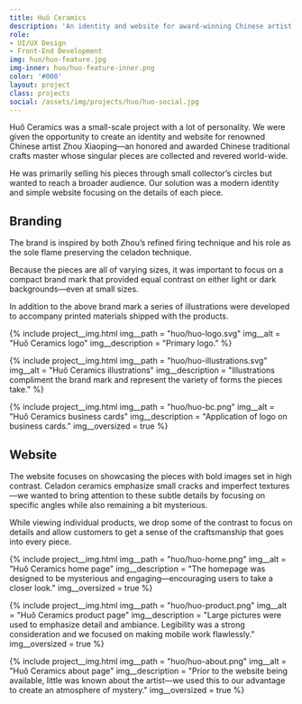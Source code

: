 ```yaml
---
title: Huŏ Ceramics
description: 'An identity and website for award-winning Chinese artist Zhou Xiaoping.'
role:
- UI/UX Design
- Front-End Development
img: huo/huo-feature.jpg
img-inner: huo/huo-feature-inner.png
color: '#000'
layout: project
class: projects
social: /assets/img/projects/huo/huo-social.jpg
---
```


Huŏ Ceramics was a small-scale project with a lot of personality. We were given the opportunity to create an identity  and website for renowned Chinese artist Zhou Xiaoping—an honored and awarded Chinese traditional crafts master whose singular pieces are collected and revered world-wide.

He was primarily selling his pieces through small collector’s circles but wanted to reach a broader audience. Our solution was a modern identity and simple website focusing on the details of each piece.

## Branding

The brand is inspired by both Zhou’s refined firing technique and his role as the sole flame preserving the celadon technique.  

Because the pieces are all of varying sizes, it was important to focus on a compact brand mark that provided equal contrast on either light or dark backgrounds—even at small sizes.

In addition to the above brand mark a series of illustrations were developed to accompany printed materials shipped with the products.

{% include project__img.html
img__path = "huo/huo-logo.svg"
img__alt = "Huŏ Ceramics logo"
img__description = "Primary logo."
%}

{% include project__img.html
img__path = "huo/huo-illustrations.svg"
img__alt = "Huŏ Ceramics illustrations"
img__description = "Illustrations compliment the brand mark and represent the variety of forms the pieces take."
%}

{% include project__img.html
img__path = "huo/huo-bc.png"
img__alt = "Huŏ Ceramics business cards"
img__description = "Application of logo on business cards."
img__oversized = true
%}

## Website

The website focuses on showcasing the pieces with bold images set in high contrast. Celadon ceramics emphasize small cracks and imperfect textures—we wanted to bring attention to these subtle details by focusing on specific angles while also remaining a bit mysterious.

While viewing individual products, we drop some of the contrast to focus on details and allow customers to get a sense of the craftsmanship that goes into every piece.

{% include project__img.html
img__path = "huo/huo-home.png"
img__alt = "Huŏ Ceramics home page"
img__description = "The homepage was designed to be mysterious and engaging—encouraging users to take a closer look."
img__oversized = true
%}

{% include project__img.html
img__path = "huo/huo-product.png"
img__alt = "Huŏ Ceramics product page"
img__description = "Large pictures were used to emphasize detail and ambiance. Legibility was a strong consideration and we focused on making mobile work flawlessly."
img__oversized = true
%}

{% include project__img.html
img__path = "huo/huo-about.png"
img__alt = "Huŏ Ceramics about page"
img__description = "Prior to the website being available, little was known about the artist—we used this to our advantage to create an atmosphere of mystery."
img__oversized = true
%}